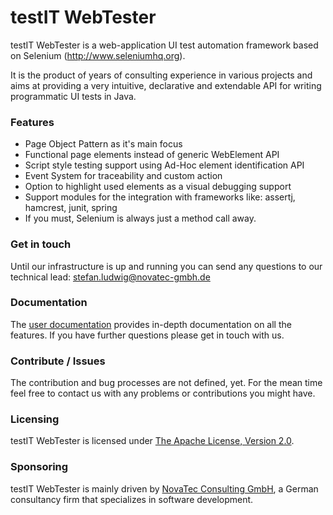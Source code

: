 # testIT WebTester
testIT WebTester is a web-application UI test automation framework based on Selenium (http://www.seleniumhq.org).

It is the product of years of consulting experience in various projects and aims at providing a very intuitive, declarative and extendable API for writing programmatic UI tests in Java.

### Features
- Page Object Pattern as it's main focus
- Functional page elements instead of generic WebElement API
- Script style testing support using Ad-Hoc element identification API
- Event System for traceability and custom action
- Option to highlight used elements as a visual debugging support
- Support modules for the integration with frameworks like: assertj, hamcrest, junit, spring
- If you must, Selenium is always just a method call away.

### Get in touch
Until our infrastructure is up and running you can send any questions to our technical lead: stefan.ludwig@novatec-gmbh.de

### Documentation
The [user documentation](https://documentation.novatec-gmbh.de/display/TESTIT/WebTester) provides in-depth documentation on all the features.
If you have further questions please get in touch with us.

### Contribute / Issues
The contribution and bug processes are not defined, yet.
For the mean time feel free to contact us with any problems or contributions you might have.

### Licensing
testIT WebTester is licensed under [The Apache License, Version 2.0](http://www.apache.org/licenses/LICENSE-2.0.txt).

### Sponsoring
testIT WebTester is mainly driven by [NovaTec Consulting GmbH](http://www.novatec-gmbh.de/), a German consultancy firm that specializes in software development.
